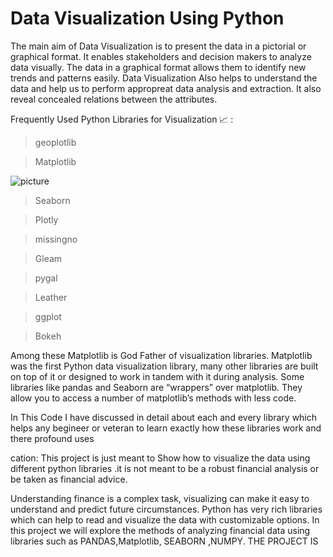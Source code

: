 #  Data Visualization Using Python

The main aim of Data Visualization is to present the data in a pictorial or graphical format. It enables stakeholders and decision makers to analyze data visually. The data in a graphical format allows them to identify new trends and patterns easily.
Data Visualization Also helps to understand the data and help us to perform appropreat data analysis and extraction. It also reveal concealed relations between the attributes.

Frequently Used Python Libraries for Visualization :chart_with_upwards_trend: :

> geoplotlib

> Matplotlib










![picture](https://matplotlib.org/_images/sphx_glr_histogram_thumb.png)

> Seaborn

> Plotly

> missingno

> Gleam

> pygal

> Leather

> ggplot

> Bokeh

Among these Matplotlib is God Father of visualization libraries. Matplotlib was the first Python data visualization library, many other libraries are built on top of it or designed to work in tandem with it during analysis. Some libraries like pandas and Seaborn are “wrappers” over matplotlib. They allow you to access a number of matplotlib’s methods with less code.

In This Code I have discussed in detail about each and every library which helps any begineer or veteran to learn exactly how these libraries work and there profound uses 

 cation: This project is just meant to Show how to visualize the data using different python libraries .it is not meant to be a robust financial analysis or be taken as financial advice.

Understanding finance is a complex task, visualizing can make it easy to understand and predict future circumstances. Python has very rich libraries which can help to read and visualize the data with customizable options. In this project we will explore the methods of analyzing financial data using libraries such as PANDAS,Matplotlib, SEABORN ,NUMPY. THE PROJECT IS 
